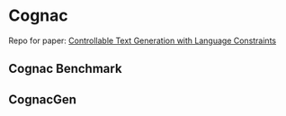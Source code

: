 # Cognac
Repo for paper: [Controllable Text Generation with Language Constraints](https://arxiv.org/abs/2212.10466)

## Cognac Benchmark

## CognacGen

